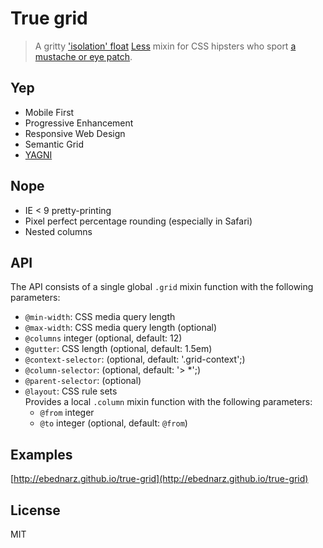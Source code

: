 # True grid

> A gritty ['isolation' float](http://palantir.net/blog/responsive-design-s-dirty-little-secret)
[Less](http://lesscss.org/) mixin for CSS hipsters who sport
[a mustache or eye patch](http://en.wikipedia.org/wiki/True_Grit_(1969_film)#Differences_from_the_novel).

## Yep

- Mobile First
- Progressive Enhancement
- Responsive Web Design
- Semantic Grid
- [YAGNI](http://en.wikipedia.org/wiki/You_aren't_gonna_need_it)

## Nope

- IE < 9 pretty-printing
- Pixel perfect percentage rounding (especially in Safari)
- Nested columns

## API

The API consists of a single global `.grid` mixin function with the following
parameters:

- `@min-width`: CSS media query length
- `@max-width`: CSS media query length (optional)
- `@columns` integer (optional, default: 12)
- `@gutter`: CSS length (optional, default: 1.5em)
- `@context-selector`: (optional, default: '.grid-context';)
- `@column-selector`: (optional, default: '> *';)
- `@parent-selector`: (optional)
- `@layout`: CSS rule sets<br>
   Provides a local `.column` mixin function with the following parameters:
    - `@from` integer
    - `@to` integer (optional, default: `@from`)

## Examples

[http://ebednarz.github.io/true-grid](http://ebednarz.github.io/true-grid)

## License

MIT

